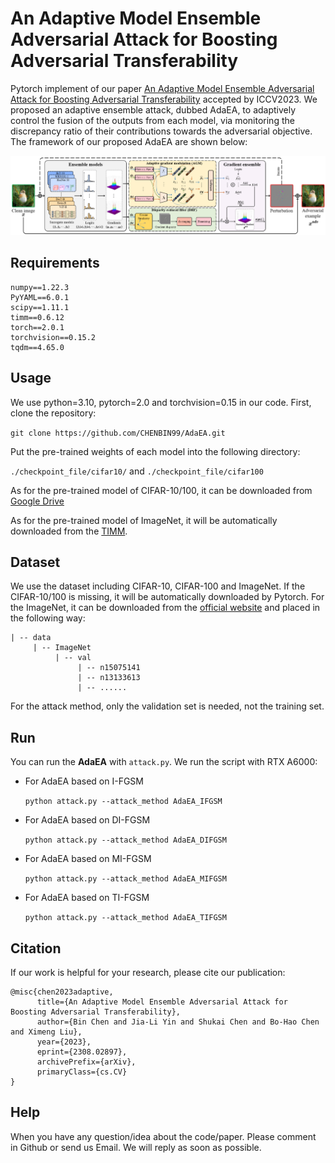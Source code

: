 # An Adaptive Model Ensemble Adversarial Attack for Boosting Adversarial Transferability

Pytorch implement of our paper [An Adaptive Model Ensemble Adversarial Attack for Boosting Adversarial Transferability](https://arxiv.org/abs/2308.02897) accepted by ICCV2023. We proposed an adaptive ensemble attack, dubbed AdaEA, to adaptively control the fusion of the outputs from each model, via monitoring the discrepancy ratio of their contributions towards the adversarial objective. The framework of our proposed AdaEA are shown below:

![](figs/framework.png)



## Requirements

```
numpy==1.22.3
PyYAML==6.0.1
scipy==1.11.1
timm==0.6.12
torch==2.0.1
torchvision==0.15.2
tqdm==4.65.0
```



## Usage

We use python=3.10, pytorch=2.0 and torchvision=0.15 in our code. First, clone the repository:

`git clone https://github.com/CHENBIN99/AdaEA.git`

Put the pre-trained weights of each model into the following directory:

`./checkpoint_file/cifar10/` and `./checkpoint_file/cifar100`

As for the pre-trained model of CIFAR-10/100, it can be downloaded from [Google Drive](https://drive.google.com/drive/folders/19z1Sd-FFC2rGFkc93lqVDbmHcxBxZlNt?usp=sharing)

As for the pre-trained model of ImageNet, it will be automatically downloaded from the [TIMM](https://github.com/huggingface/pytorch-image-models).



## Dataset

We use the dataset including CIFAR-10, CIFAR-100 and ImageNet. If the CIFAR-10/100 is missing, it will be automatically downloaded by Pytorch. For the ImageNet, it can be downloaded from the [official website](https://www.image-net.org/) and placed in the following way:

```
| -- data
     | -- ImageNet
          | -- val
               | -- n15075141
               | -- n13133613
               | -- ......
```

For the attack method, only the validation set is needed, not the training set.



## Run

You can run the **AdaEA** with `attack.py`. We run the script with RTX A6000:

* For AdaEA based on I-FGSM

  `python attack.py --attack_method AdaEA_IFGSM `

* For AdaEA based on DI-FGSM

  `python attack.py --attack_method AdaEA_DIFGSM `

* For AdaEA based on MI-FGSM

  `python attack.py --attack_method AdaEA_MIFGSM `

* For AdaEA based on TI-FGSM

  `python attack.py --attack_method AdaEA_TIFGSM `





## Citation

If our work is helpful for your research, please cite our publication:
```
@misc{chen2023adaptive,
      title={An Adaptive Model Ensemble Adversarial Attack for Boosting Adversarial Transferability}, 
      author={Bin Chen and Jia-Li Yin and Shukai Chen and Bo-Hao Chen and Ximeng Liu},
      year={2023},
      eprint={2308.02897},
      archivePrefix={arXiv},
      primaryClass={cs.CV}
}
```



## Help

When you have any question/idea about the code/paper. Please comment in Github or send us Email. We will reply as soon as possible.
